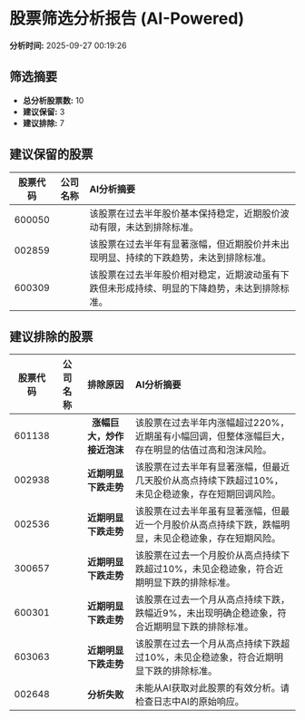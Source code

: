 # 股票筛选分析报告 (AI-Powered)

**分析时间:** 2025-09-27 00:19:26

## 筛选摘要

- **总分析股票数:** 10
- **建议保留:** 3
- **建议排除:** 7

## 建议保留的股票

| 股票代码 | 公司名称 | AI分析摘要 |
|:---:|:---:|:---|
| 600050 |  | 该股票在过去半年股价基本保持稳定，近期股价波动有限，未达到排除标准。 |
| 002859 |  | 该股票在过去半年有显著涨幅，但近期股价并未出现明显、持续的下跌趋势，未达到排除标准。 |
| 600309 |  | 该股票在过去半年股价相对稳定，近期波动虽有下跌但未形成持续、明显的下降趋势，未达到排除标准。 |

## 建议排除的股票

| 股票代码 | 公司名称 | 排除原因 | AI分析摘要 |
|:---:|:---:|:---:|:---|
| 601138 |  | **涨幅巨大，炒作接近泡沫** | 该股票在过去半年内涨幅超过220%，近期虽有小幅回调，但整体涨幅巨大，存在明显的估值过高和泡沫风险。 |
| 002938 |  | **近期明显下跌走势** | 该股票在过去半年有显著涨幅，但最近几天股价从高点持续下跌超过10%，未见企稳迹象，存在短期回调风险。 |
| 002536 |  | **近期明显下跌走势** | 该股票在过去半年虽有显著涨幅，但最近一个月股价从高点持续下跌，跌幅明显，未见企稳迹象，存在短期风险。 |
| 300657 |  | **近期明显下跌走势** | 该股票在过去一个月股价从高点持续下跌超过10%，未见企稳迹象，符合近期明显下跌的排除标准。 |
| 600301 |  | **近期明显下跌走势** | 该股票在过去一个月从高点持续下跌，跌幅近9%，未出现明确企稳迹象，符合近期明显下跌的排除标准。 |
| 603063 |  | **近期明显下跌走势** | 该股票在过去一个月从高点持续下跌超过10%，未见企稳迹象，符合近期明显下跌的排除标准。 |
| 002648 |  | **分析失败** | 未能从AI获取对此股票的有效分析。请检查日志中AI的原始响应。 |
